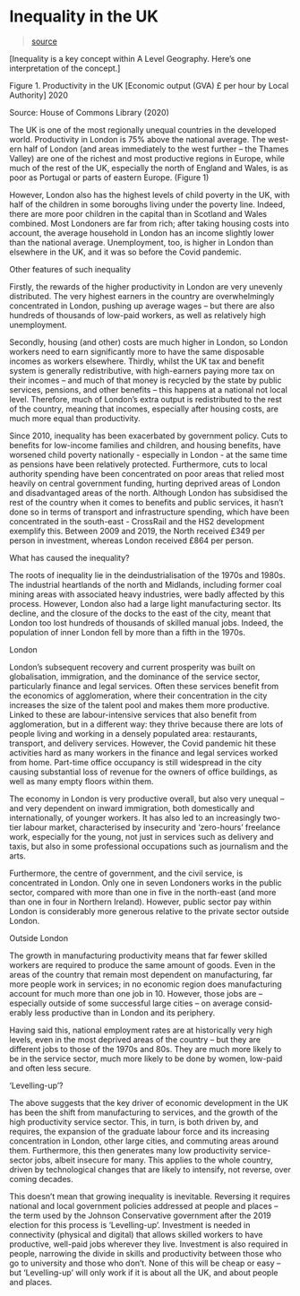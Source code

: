 # Inequality in the UK

> [source](ihttps://dredfern.substack.com/p/inequality-in-the-uk)

[Inequality is a key concept within A Level Geography. Here’s one interpretation of the concept.]

Figure 1. Productivity in the UK [Economic output (GVA) £ per hour by Local Authority] 2020


Source: House of Commons Library (2020)

The UK is one of the most regionally unequal countries in the developed world. Productivity in London is 75% above the national average. The west­ern half of London (and areas immediately to the west further – the Thames Valley) are one of the richest and most productive regions in Europe, while much of the rest of the UK, especially the north of England and Wales, is as poor as Portugal or parts of eastern Europe. (Figure 1)

However, London also has the highest levels of child poverty in the UK, with half of the children in some boroughs living under the poverty line. Indeed, there are more poor children in the capital than in Scotland and Wales combined. Most Londoners are far from rich; after taking housing costs into account, the average household in London has an income slightly lower than the national average. Unemployment, too, is higher in London than elsewhere in the UK, and it was so before the Covid pandemic.

Other features of such inequality

Firstly, the rewards of the higher productivity in London are very unevenly distrib­uted. The very highest earners in the country are overwhelmingly concentrated in London, pushing up average wages – but there are also hundreds of thousands of low-paid workers, as well as relatively high unemployment.

Secondly, hous­ing (and other) costs are much higher in London, so London workers need to earn significantly more to have the same dispos­able incomes as workers elsewhere. Thirdly, whilst the UK tax and benefit system is generally redistributive, with high-earners paying more tax on their incomes – and much of that money is recycled by the state by public services, pensions, and other benefits – this happens at a national not local level. Therefore, much of London’s extra output is redistributed to the rest of the country, meaning that incomes, especially after housing costs, are much more equal than productivity.

Since 2010, inequality has been exacerbated by government policy. Cuts to benefits for low-income families and children, and housing benefits, have worsened child poverty nationally - especially in London - at the same time as pensions have been relatively protected. Furthermore, cuts to local authority spending have been concentrated on poor areas that relied most heavily on central government funding, hurting deprived areas of London and disadvantaged areas of the north. Although London has subsidised the rest of the country when it comes to benefits and public services, it hasn’t done so in terms of transport and infrastructure spending, which have been concentrated in the south-east - CrossRail and the HS2 development exemplify this. Between 2009 and 2019, the North received £349 per person in investment, whereas London received £864 per person.

What has caused the inequality?

The roots of inequality lie in the deindustrialisation of the 1970s and 1980s. The industrial heartlands of the north and Midlands, including former coal mining areas with associated heavy industries, were badly affected by this process. However, London also had a large light manufacturing sector. Its decline, and the closure of the docks to the east of the city, meant that London too lost hundreds of thousands of skilled manual jobs. Indeed, the population of inner London fell by more than a fifth in the 1970s.

London

London’s subsequent recovery and current prosperity was built on globalisation, immigration, and the dominance of the service sector, particularly finance and legal services. Often these services benefit from the economics of agglomeration, where their concentration in the city increases the size of the talent pool and makes them more productive. Linked to these are labour-intensive ser­vices that also benefit from agglomeration, but in a different way: they thrive because there are lots of people living and working in a densely populated area: restaurants, transport, and delivery services. However, the Covid pandemic hit these activities hard as many workers in the finance and legal services worked from home. Part-time office occupancy is still widespread in the city causing substantial loss of revenue for the owners of office buildings, as well as many empty floors within them.

The economy in London is very productive overall, but also very unequal – and very dependent on inward immigra­tion, both domestically and internation­ally, of younger workers. It has also led to an increasingly two-tier labour market, characterised by insecurity and ‘zero-hours’ freelance work, especially for the young, not just in services such as delivery and taxis, but also in some professional occupations such as journalism and the arts.

Furthermore, the centre of gov­ernment, and the civil service, is concentrated in London. Only one in seven Londoners works in the public sector, compared with more than one in five in the north-east (and more than one in four in Northern Ireland). However, public sector pay within London is considerably more generous relative to the private sector outside London.

Outside London

The growth in manufacturing productivity means that far fewer skilled workers are required to produce the same amount of goods. Even in the areas of the country that remain most dependent on manufacturing, far more people work in services; in no economic region does manufacturing account for much more than one job in 10. However, those jobs are – especially outside of some successful large cities – on average consid­erably less productive than in London and its periphery.

Having said this, national employment rates are at historically very high levels, even in the most deprived areas of the country – but they are different jobs to those of the 1970s and 80s. They are much more likely to be in the service sector, much more likely to be done by women, low-paid and often less secure.

‘Level­ling-up’?

The above sug­gests that the key driver of economic development in the UK has been the shift from manufacturing to services, and the growth of the high productivity service sector. This, in turn, is both driven by, and requires, the expansion of the graduate labour force and its increasing concentration in London, other large cities, and commuting areas around them. Furthermore, this then generates many low productivity service-sector jobs, albeit insecure for many. This applies to the whole coun­try, driven by technological changes that are likely to intensify, not reverse, over coming decades.

This doesn’t mean that growing inequality is inevitable. Reversing it requires national and local government policies addressed at people and places – the term used by the Johnson Conservative government after the 2019 election for this process is ‘Levelling-up’. Investment is needed in connectivity (physical and digital) that allows skilled workers to have productive, well-paid jobs wherever they live. Investment is also required in people, narrowing the divide in skills and productivity between those who go to university and those who don’t. None of this will be cheap or easy – but ‘Levelling-up’ will only work if it is about all the UK, and about people and places.
